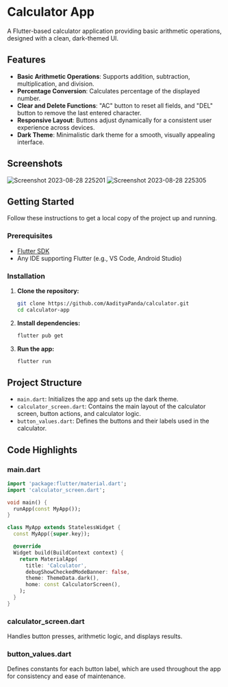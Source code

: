 # Calculator App

A Flutter-based calculator application providing basic arithmetic operations, designed with a clean, dark-themed UI.

## Features

- **Basic Arithmetic Operations**: Supports addition, subtraction, multiplication, and division.
- **Percentage Conversion**: Calculates percentage of the displayed number.
- **Clear and Delete Functions**: "AC" button to reset all fields, and "DEL" button to remove the last entered character.
- **Responsive Layout**: Buttons adjust dynamically for a consistent user experience across devices.
- **Dark Theme**: Minimalistic dark theme for a smooth, visually appealing interface.

## Screenshots

![Screenshot 2023-08-28 225201](https://github.com/AadityaPanda/calculator/assets/95534176/2fc076a1-bc9c-4fe0-a4eb-435c3a8b6cbb)
![Screenshot 2023-08-28 225305](https://github.com/AadityaPanda/calculator/assets/95534176/91a51260-485c-4c8a-82cd-2e4dde67a7de)

## Getting Started

Follow these instructions to get a local copy of the project up and running.

### Prerequisites

- [Flutter SDK](https://flutter.dev/docs/get-started/install)
- Any IDE supporting Flutter (e.g., VS Code, Android Studio)

### Installation

1. **Clone the repository:**
   ```bash
   git clone https://github.com/AadityaPanda/calculator.git
   cd calculator-app
   ```

2. **Install dependencies:**
   ```bash
   flutter pub get
   ```

3. **Run the app:**
   ```bash
   flutter run
   ```

## Project Structure

- `main.dart`: Initializes the app and sets up the dark theme.
- `calculator_screen.dart`: Contains the main layout of the calculator screen, button actions, and calculator logic.
- `button_values.dart`: Defines the buttons and their labels used in the calculator.

## Code Highlights

### main.dart

```dart
import 'package:flutter/material.dart';
import 'calculator_screen.dart';

void main() {
  runApp(const MyApp());
}

class MyApp extends StatelessWidget {
  const MyApp({super.key});

  @override
  Widget build(BuildContext context) {
    return MaterialApp(
      title: 'Calculator',
      debugShowCheckedModeBanner: false,
      theme: ThemeData.dark(),
      home: const CalculatorScreen(),
    );
  }
}
```

### calculator_screen.dart

Handles button presses, arithmetic logic, and displays results.

### button_values.dart

Defines constants for each button label, which are used throughout the app for consistency and ease of maintenance.

